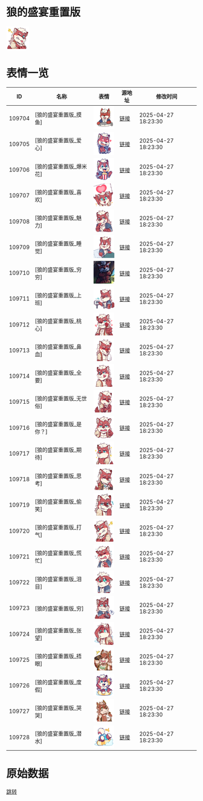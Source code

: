 # 狼的盛宴重置版

<img src="./cover.png" height="60" alt="cover" />

# 表情一览

|ID|名称|表情|源地址|修改时间|
|----|----|----|----|----|
|109704|[狼的盛宴重置版_摸鱼]|<img src="./pic/109704_%5B狼的盛宴重置版_摸鱼%5D.png" height="60" alt="摸鱼"/>|[链接](https://i0.hdslb.com/bfs/garb/b11d8ec0b2d004aaf514fc0629d7a5a8889d271a.png)|2025-04-27 18:23:30|
|109705|[狼的盛宴重置版_爱心]|<img src="./pic/109705_%5B狼的盛宴重置版_爱心%5D.png" height="60" alt="爱心"/>|[链接](https://i0.hdslb.com/bfs/garb/dfa45020c542d15cfe875344a4980149c3cef0e5.png)|2025-04-27 18:23:30|
|109706|[狼的盛宴重置版_爆米花]|<img src="./pic/109706_%5B狼的盛宴重置版_爆米花%5D.png" height="60" alt="爆米花"/>|[链接](https://i0.hdslb.com/bfs/garb/01412c338a2987714178d7d3aa251b43ed923d18.png)|2025-04-27 18:23:30|
|109707|[狼的盛宴重置版_喜欢]|<img src="./pic/109707_%5B狼的盛宴重置版_喜欢%5D.png" height="60" alt="喜欢"/>|[链接](https://i0.hdslb.com/bfs/garb/2b93f9714899147704d905dba00294df9e327cd9.png)|2025-04-27 18:23:30|
|109708|[狼的盛宴重置版_魅力]|<img src="./pic/109708_%5B狼的盛宴重置版_魅力%5D.png" height="60" alt="魅力"/>|[链接](https://i0.hdslb.com/bfs/garb/8574009cfe6c0fb6b0c1ca1f88078729be99347b.png)|2025-04-27 18:23:30|
|109709|[狼的盛宴重置版_睡觉]|<img src="./pic/109709_%5B狼的盛宴重置版_睡觉%5D.png" height="60" alt="睡觉"/>|[链接](https://i0.hdslb.com/bfs/garb/8323b62d90327af81b5c33c11560e20ac2e8c6e1.png)|2025-04-27 18:23:30|
|109710|[狼的盛宴重置版_穷穷]|<img src="./pic/109710_%5B狼的盛宴重置版_穷穷%5D.png" height="60" alt="穷穷"/>|[链接](https://i0.hdslb.com/bfs/garb/53b56fcfd818fcb504d852b5a09d59c85ce0eaaa.png)|2025-04-27 18:23:30|
|109711|[狼的盛宴重置版_上班]|<img src="./pic/109711_%5B狼的盛宴重置版_上班%5D.png" height="60" alt="上班"/>|[链接](https://i0.hdslb.com/bfs/garb/1f56f04890e257ade4e7ad8ac83ca37228526591.png)|2025-04-27 18:23:30|
|109712|[狼的盛宴重置版_桃心]|<img src="./pic/109712_%5B狼的盛宴重置版_桃心%5D.png" height="60" alt="桃心"/>|[链接](https://i0.hdslb.com/bfs/garb/8cd4c7234ff6d29f50a3c363f0c01b17ef7f688c.png)|2025-04-27 18:23:30|
|109713|[狼的盛宴重置版_鼻血]|<img src="./pic/109713_%5B狼的盛宴重置版_鼻血%5D.png" height="60" alt="鼻血"/>|[链接](https://i0.hdslb.com/bfs/garb/b54e852a74ed8e23f8792b80f64f611addc459d0.png)|2025-04-27 18:23:30|
|109714|[狼的盛宴重置版_全要]|<img src="./pic/109714_%5B狼的盛宴重置版_全要%5D.png" height="60" alt="全要"/>|[链接](https://i0.hdslb.com/bfs/garb/d3920f58c0a62e4db616640868d166a1068b372e.png)|2025-04-27 18:23:30|
|109715|[狼的盛宴重置版_无世俗]|<img src="./pic/109715_%5B狼的盛宴重置版_无世俗%5D.png" height="60" alt="无世俗"/>|[链接](https://i0.hdslb.com/bfs/garb/2330bb5cb266b9c1e63050239cd4503892c9e5c5.png)|2025-04-27 18:23:30|
|109716|[狼的盛宴重置版_是你？]|<img src="./pic/109716_%5B狼的盛宴重置版_是你？%5D.png" height="60" alt="是你？"/>|[链接](https://i0.hdslb.com/bfs/garb/cbe0a5a57d6fa9f337aebe77fd51da3865b03b41.png)|2025-04-27 18:23:30|
|109717|[狼的盛宴重置版_期待]|<img src="./pic/109717_%5B狼的盛宴重置版_期待%5D.png" height="60" alt="期待"/>|[链接](https://i0.hdslb.com/bfs/garb/31434d3d032d6dadbeb7f5de24233a542dd4ade2.png)|2025-04-27 18:23:30|
|109718|[狼的盛宴重置版_思考]|<img src="./pic/109718_%5B狼的盛宴重置版_思考%5D.png" height="60" alt="思考"/>|[链接](https://i0.hdslb.com/bfs/garb/e2b88026efb5160f46ff6b125c3746e54af241e8.png)|2025-04-27 18:23:30|
|109719|[狼的盛宴重置版_偷笑]|<img src="./pic/109719_%5B狼的盛宴重置版_偷笑%5D.png" height="60" alt="偷笑"/>|[链接](https://i0.hdslb.com/bfs/garb/866545fe0b6034a0205f73fe1afb9c84d522ea4a.png)|2025-04-27 18:23:30|
|109720|[狼的盛宴重置版_打气]|<img src="./pic/109720_%5B狼的盛宴重置版_打气%5D.png" height="60" alt="打气"/>|[链接](https://i0.hdslb.com/bfs/garb/6261db0763a0c570cf9629deac6a4b9a3294a40e.png)|2025-04-27 18:23:30|
|109721|[狼的盛宴重置版_慌忙]|<img src="./pic/109721_%5B狼的盛宴重置版_慌忙%5D.png" height="60" alt="慌忙"/>|[链接](https://i0.hdslb.com/bfs/garb/b9f09bc21507b9bf55e48809c6f3cccf3638ceca.png)|2025-04-27 18:23:30|
|109722|[狼的盛宴重置版_泪目]|<img src="./pic/109722_%5B狼的盛宴重置版_泪目%5D.png" height="60" alt="泪目"/>|[链接](https://i0.hdslb.com/bfs/garb/c5f426453a25159f331c74184eca85112b2c203e.png)|2025-04-27 18:23:30|
|109723|[狼的盛宴重置版_穷]|<img src="./pic/109723_%5B狼的盛宴重置版_穷%5D.png" height="60" alt="穷"/>|[链接](https://i0.hdslb.com/bfs/garb/d07f7fa7bb60343ecbe10fcc817348fac2783e6c.png)|2025-04-27 18:23:30|
|109724|[狼的盛宴重置版_张望]|<img src="./pic/109724_%5B狼的盛宴重置版_张望%5D.png" height="60" alt="张望"/>|[链接](https://i0.hdslb.com/bfs/garb/3d5e6a4b4bd02c21745fa132e79c24cf88a68990.png)|2025-04-27 18:23:30|
|109725|[狼的盛宴重置版_捂眼]|<img src="./pic/109725_%5B狼的盛宴重置版_捂眼%5D.png" height="60" alt="捂眼"/>|[链接](https://i0.hdslb.com/bfs/garb/ad0ccf5b8141a72ababf9127bc71283253abd898.png)|2025-04-27 18:23:30|
|109726|[狼的盛宴重置版_度假]|<img src="./pic/109726_%5B狼的盛宴重置版_度假%5D.png" height="60" alt="度假"/>|[链接](https://i0.hdslb.com/bfs/garb/a3be2fbdcdb6ae0d00b8cbbdc1d7181a66f0e790.png)|2025-04-27 18:23:30|
|109727|[狼的盛宴重置版_哭哭]|<img src="./pic/109727_%5B狼的盛宴重置版_哭哭%5D.png" height="60" alt="哭哭"/>|[链接](https://i0.hdslb.com/bfs/garb/8947920f214c942005f60d6f997a3b203079944f.png)|2025-04-27 18:23:30|
|109728|[狼的盛宴重置版_潜水]|<img src="./pic/109728_%5B狼的盛宴重置版_潜水%5D.png" height="60" alt="潜水"/>|[链接](https://i0.hdslb.com/bfs/garb/339132cff5fc659e90353751f099f376b8acfe52.png)|2025-04-27 18:23:30|

# 原始数据

[跳转](./raw.json)

